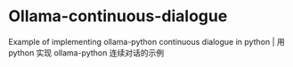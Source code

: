 # Ollama-continuous-dialogue
Example of implementing ollama-python continuous dialogue in python | 用 python 实现 ollama-python 连续对话的示例
